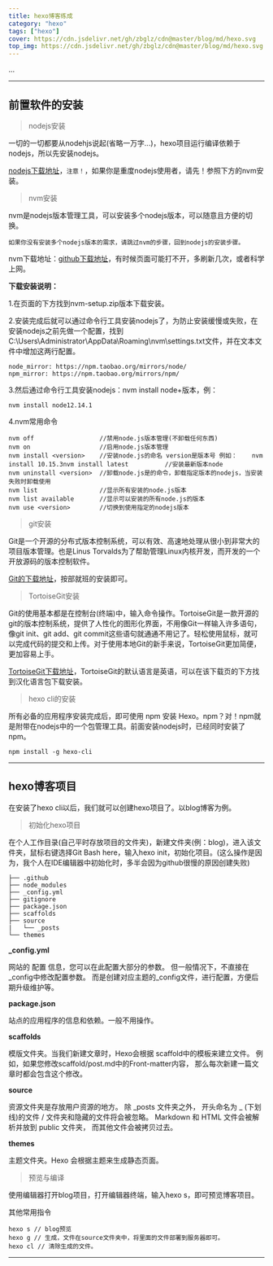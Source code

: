 ```yaml
---
title: hexo博客练成
category: "hexo"
tags: ["hexo"]
cover: https://cdn.jsdelivr.net/gh/zbglz/cdn@master/blog/md/hexo.svg
top_img: https://cdn.jsdelivr.net/gh/zbglz/cdn@master/blog/md/hexo.svg
---
```


...

***

## 前置软件的安装

> nodejs安装

一切的一切都要从nodehjs说起(省略一万字...)，hexo项目运行编译依赖于nodejs，所以先安装nodejs。

[nodejs下载地址](https://nodejs.org/en/)，`注意！`，如果你是重度nodejs使用者，请先！参照下方的nvm安装。

> nvm安装

nvm是nodejs版本管理工具，可以安装多个nodejs版本，可以随意且方便的切换。

`如果你没有安装多个nodejs版本的需求，请跳过nvm的步骤，回到nodejs的安装步骤。`

nvm下载地址：[github下载地址](https://github.com/coreybutler/nvm-windows/releases)，有时候页面可能打不开，多刷新几次，或者科学上网。

**下载安装说明：**

1.在页面的下方找到nvm-setup.zip版本下载安装。

2.安装完成后就可以通过命令行工具安装nodejs了，为防止安装缓慢或失败，在安装nodejs之前先做一个配置，找到C:\Users\Administrator\AppData\Roaming\nvm\settings.txt文件，并在文本文件中增加这两行配置。

    node_mirror: https://npm.taobao.org/mirrors/node/
    npm_mirror: https://npm.taobao.org/mirrors/npm/

3.然后通过命令行工具安装nodejs：nvm install node+版本，例：

    nvm install node12.14.1

4.nvm常用命令

    nvm off                  //禁用node.js版本管理(不卸载任何东西)
    nvm on                   //启用node.js版本管理
    nvm install <version>    //安装node.js的命名 version是版本号 例如：    nvm install 10.15.3nvm install latest          //安装最新版本node
    nvm uninstall <version>  //卸载node.js是的命令，卸载指定版本的nodejs，当安装失败时卸载使用
    nvm list                 //显示所有安装的node.js版本
    nvm list available       //显示可以安装的所有node.js的版本
    nvm use <version>        //切换到使用指定的nodejs版本

> git安装

Git是一个开源的分布式版本控制系统，可以有效、高速地处理从很小到非常大的项目版本管理。也是Linus Torvalds为了帮助管理Linux内核开发，而开发的一个开放源码的版本控制软件。

[Git的下载地址](https://git-scm.com/)，按部就班的安装即可。

> TortoiseGit安装

Git的使用基本都是在控制台(终端)中，输入命令操作。TortoiseGit是一款开源的git的版本控制系统，提供了人性化的图形化界面，不用像Git一样输入许多语句，像git init、git add、git commit这些语句就通通不用记了。轻松使用鼠标，就可以完成代码的提交和上传。对于使用本地Git的新手来说，TortoiseGit更加简便，更加容易上手。

[TortoiseGit下载地址](https://tortoisegit.org/download/)，TortoiseGit的默认语言是英语，可以在该下载页的下方找到汉化语言包下载安装。

> hexo cli的安装

所有必备的应用程序安装完成后，即可使用 npm 安装 Hexo。npm？对！npm就是附带在nodejs中的一个包管理工具。前面安装nodejs时，已经同时安装了npm。

    npm install -g hexo-cli

***

## hexo博客项目

在安装了hexo cli以后，我们就可以创建hexo项目了。以blog博客为例。

> 初始化hexo项目

在个人工作目录(自己平时存放项目的文件夹)，新建文件夹(例：blog)，进入该文件夹，鼠标右键选择Git Bash here，输入hexo init，初始化项目。(这么操作是因为，我个人在IDE编辑器中初始化时，多半会因为github很慢的原因创建失败)

    ├── .github
    ├── node_modules
    ├── _config.yml
    ├── gitignore
    ├── package.json
    ├── scaffolds
    ├── source
    |   └── _posts
    └── themes

**_config.yml**

网站的 配置 信息，您可以在此配置大部分的参数。
但一般情况下，不直接在_config中修改配置参数。
而是创建对应主题的_config文件，进行配置，方便后期升级维护等。

**package.json**

站点的应用程序的信息和依赖。一般不用操作。

**scaffolds**

模版文件夹。当我们新建文章时，Hexo会根据 scaffold中的模板来建立文件。
例如，如果您修改scaffold/post.md中的Front-matter内容，
那么每次新建一篇文章时都会包含这个修改。

**source**

资源文件夹是存放用户资源的地方。
除 _posts 文件夹之外，
开头命名为 _ (下划线)的文件 / 文件夹和隐藏的文件将会被忽略。
Markdown 和 HTML 文件会被解析并放到 public 文件夹，
而其他文件会被拷贝过去。

**themes**

主题文件夹。Hexo 会根据主题来生成静态页面。

> 预览与编译

使用编辑器打开blog项目，打开编辑器终端，输入hexo s，即可预览博客项目。

其他常用指令

    hexo s // blog预览
    hexo g // 生成，文件在source文件夹中，将里面的文件部署到服务器即可。
    hexo cl // 清除生成的文件。

***
